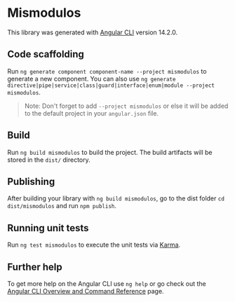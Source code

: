 # Mismodulos

This library was generated with [Angular CLI](https://github.com/angular/angular-cli) version 14.2.0.

## Code scaffolding

Run `ng generate component component-name --project mismodulos` to generate a new component. You can also use `ng generate directive|pipe|service|class|guard|interface|enum|module --project mismodulos`.
> Note: Don't forget to add `--project mismodulos` or else it will be added to the default project in your `angular.json` file. 

## Build

Run `ng build mismodulos` to build the project. The build artifacts will be stored in the `dist/` directory.

## Publishing

After building your library with `ng build mismodulos`, go to the dist folder `cd dist/mismodulos` and run `npm publish`.

## Running unit tests

Run `ng test mismodulos` to execute the unit tests via [Karma](https://karma-runner.github.io).

## Further help

To get more help on the Angular CLI use `ng help` or go check out the [Angular CLI Overview and Command Reference](https://angular.io/cli) page.
